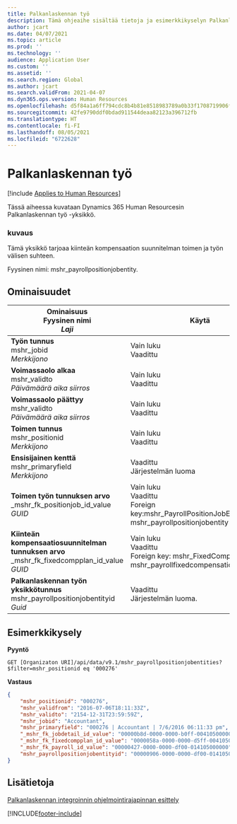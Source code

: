 ```yaml
---
title: Palkanlaskennan työ
description: Tämä ohjeaihe sisältää tietoja ja esimerkkikyselyn Palkanlaskennan työntekijän työyksiköstä Dynamics 365 Human Resourcesissa.
author: jcart
ms.date: 04/07/2021
ms.topic: article
ms.prod: ''
ms.technology: ''
audience: Application User
ms.custom: ''
ms.assetid: ''
ms.search.region: Global
ms.author: jcart
ms.search.validFrom: 2021-04-07
ms.dyn365.ops.version: Human Resources
ms.openlocfilehash: d5f84a1a6ff794cdc8b4b81e8518983789a0b33f1708719906f6ad094d9c4285
ms.sourcegitcommit: 42fe9790ddf0bdad911544deaa82123a396712fb
ms.translationtype: HT
ms.contentlocale: fi-FI
ms.lasthandoff: 08/05/2021
ms.locfileid: "6722628"
---
```

# <a name="payroll-position-job"></a>Palkanlaskennan työ

[!include [Applies to Human Resources](../includes/applies-to-hr.md)]

Tässä aiheessa kuvataan Dynamics 365 Human Resourcesin Palkanlaskennan työ -yksikkö.

### <a name="description"></a>kuvaus

Tämä yksikkö tarjoaa kiinteän kompensaation suunnitelman toimen ja työn välisen suhteen.

Fyysinen nimi: mshr_payrollpositionjobentity.

## <a name="properties"></a>Ominaisuudet

| Ominaisuus<br>**Fyysinen nimi**<br>**_Laji_** | Käytä | kuvaus |
| --- | --- | --- |
| **Työn tunnus**<br>mshr_jobid<br>*Merkkijono* | Vain luku<br>Vaadittu |Työn tunnus. |
| **Voimassaolo alkaa**<br>mshr_validto<br>*Päivämäärä aika siirros* | Vain luku <br>Vaadittu | Päivämäärä, josta alkaen toimi- ja työsuhde on voimassa. |
| **Voimassaolo päättyy**<br>mshr_validto<br>*Päivämäärä aika siirros* | Vain luku <br>Vaadittu | Päivämäärä, johon kirjaamis- ja työsuhde on voimassa.  |
| **Toimen tunnus**<br>mshr_positionid<br>*Merkkijono* | Vain luku<br>Vaadittu | Toimen tunnus. |
| **Ensisijainen kenttä**<br>mshr_primaryfield<br>*Merkkijono* | Vaadittu<br>Järjestelmän luoma |  |
| **Toimen työn tunnuksen arvo**<br>_mshr_fk_positionjob_id_value<br>*GUID* | Vain luku<br>Vaadittu<br>Foreign key:mshr_PayrollPositionJobEntity of the mshr_payrollpositionjobentity |Toimeen liittyvän työn tunnus.|
| **Kiinteän kompensaatiosuunnitelman tunnuksen arvo**<br>_mshr_fk_fixedcompplan_id_value<br>*GUID* | Vain luku<br>Vaadittu<br>Foreign key: mshr_FixedCompPlan_id of mshr_payrollfixedcompensationplanentity  | Toimeen liittyvän kiinteän kompensaatiosuunnitelman tunnus. |
| **Palkanlaskennan työn yksikkötunnus**<br>mshr_payrollpositionjobentityid<br>*Guid* | Vaadittu<br>Järjestelmän luoma. | Järjestelmän luoma GUID-arvo, jonka avulla työ voidaan yksilöivästi tunnistaa.  |

## <a name="example-query"></a>Esimerkkikysely

**Pyyntö**

```http
GET [Organizaton URI]/api/data/v9.1/mshr_payrollpositionjobentities?$filter=mshr_positionid eq '000276'
```

**Vastaus**

```json
{
    "mshr_positionid": "000276",
    "mshr_validfrom": "2016-07-06T18:11:33Z",
    "mshr_validto": "2154-12-31T23:59:59Z",
    "mshr_jobid": "Accountant",
    "mshr_primaryfield": "000276 | Accountant | 7/6/2016 06:11:33 pm",
    "_mshr_fk_jobdetail_id_value": "00000b8d-0000-0000-b0ff-004105000000",
    "_mshr_fk_fixedcompplan_id_value": "0000058a-0000-0000-d5ff-004105000000",
    "_mshr_fk_payroll_id_value": "00000427-0000-0000-df00-014105000000",
    "mshr_payrollpositionjobentityid": "00000906-0000-0000-df00-014105000000"
}
```

## <a name="see-also"></a>Lisätietoja

[Palkanlaskennan integroinnin ohjelmointirajapinnan esittely](hr-admin-integration-payroll-api-introduction.md)

[!INCLUDE[footer-include](../includes/footer-banner.md)]
